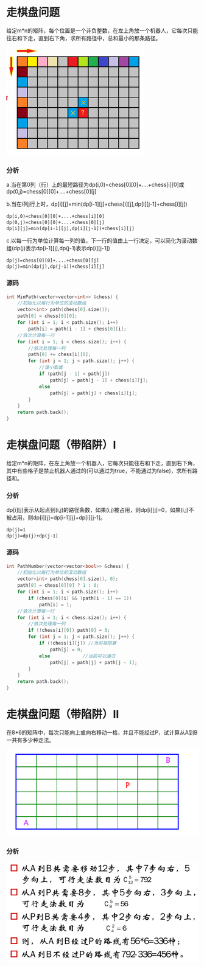 # 走棋盘问题


给定m*n的矩阵，每个位置是一个非负整数，在左上角放一个机器人，它每次只能往右和下走，直到右下角，求所有路径中，总和最小的那条路径。

![](../img/64.png)

### 分析

a.当在第0列（行）上的最短路径为dp(i,0)=chess[0][0]+....+chess[i][0]或dp(0,j)=chess[0][0]+....+chess[0][j]

b.当在i列j行上时，dp[i][j]=min(dp[i-1][j]+chess[i][j],dp[i][j-1]+chess[i][j])

```
dp(i,0)=chess[0][0]+....+chess[i][0]
dp(0,j)=chess[0][0]+....+chess[0][j]
dp[i][j]=min(dp[i-1][j],dp[i][j-1])+chess[i][j]
```

c.以每一行为单位计算每一列的值，下一行的值由上一行决定，可以简化为滚动数组(dp(j)表示dp[i-1][j],dp(j-1)表示dp[i][j-1])

```
dp(j)=chess[0][0]+....+chess[0][j]
dp(j)=min(dp(j),dp(j-1))+chess[i][j]
```

### 源码

```cpp
int MinPath(vector<vector<int>> &chess) {
    //初始化以每行为单位的滚动数组
    vector<int> path(chess[0].size());
    path[0] = chess[0][0];
    for (int i = 1; i < path.size(); i++)
        path[i] = path[i - 1] + chess[0][i];
    //依次计算每一行
    for (int i = 1; i < chess.size(); i++) {
        //依次处理每一列
        path[0] += chess[i][0];
        for (int j = 1; j < path.size(); j++) {
            //谁小取谁
            if (path[j - 1] < path[j])
                path[j] = path[j - 1] + chess[i][j];
            else
                path[j] = path[j] + chess[i][j];
        }
    }
    return path.back();
}
```


# 走棋盘问题（带陷阱）I


给定m*n的矩阵，在左上角放一个机器人，它每次只能往右和下走，直到右下角，其中有些格子是禁止机器人通过的(可以通过为true，不能通过为false)，求所有路径和。

### 分析

dp[i][j]表示从起点到(i,j)的路径条数，如果(i,j)被占用，则dp[i][j]=0，如果(i,j)不被占用，则dp[i][j]=dp[i-1][j]+dp[i][j-1]。

```
dp(j)=1
dp(j)=dp(j)+dp(j-1)
```

### 源码

```cpp
int PathNumber(vector<vector<bool>> &chess) {
    //初始化以每行为单位的滚动数组
    vector<int> path(chess[0].size(), 0);
    path[0] = chess[0][0] ? 1 : 0;
    for (int i = 1; i < path.size(); i++)
        if (chess[0][i] && (path[i - 1] == 1))
            path[i] = 1;
    //依次计算每一行
    for (int i = 1; i < chess.size(); i++) {
        //依次处理每一列
        if (!chess[i][0]) path[0] = 0;
        for (int j = 1; j < path.size(); j++) {
            if (!chess[i][j]) //当前被阻塞
                path[j] = 0;
            else            //当前可以通过
                path[j] = path[j] + path[j - 1];
        }
    }
    return path.back();
}
```


# 走棋盘问题（带陷阱）II


在8*6的矩阵中，每次只能向上或向右移动一格，并且不能经过P，试计算从A到B一共有多少种走法。

![](../img/65.png)

### 分析

![](../img/66.png)
